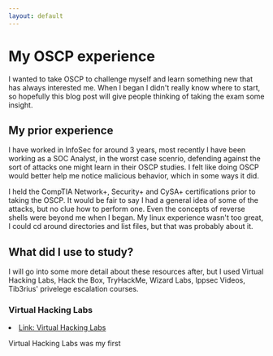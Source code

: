 ```yaml
---
layout: default
---
```


# My OSCP experience

I wanted to take OSCP to challenge myself and learn something new that has always interested me. When I began I didn't really know where to start, so hopefully this blog post will give people thinking of taking the exam some insight.

## My prior experience

I have worked in InfoSec for around 3 years, most recently I have been working as a SOC Analyst, in the worst case scenrio, defending against the sort of attacks one might learn in their OSCP studies. I felt like doing OSCP would better help me notice malicious behavior, which in some ways it did. 

I held the CompTIA Network+, Security+ and CySA+ certifications prior to taking the OSCP. It would be fair to say I had a general idea of some of the attacks, but no clue how to perform one. Even the concepts of reverse shells were beyond me when I began. My linux experience wasn't too great, I could cd around directories and list files, but that was probably about it. 

## What did I use to study? 

I will go into some more detail about these resources after, but I used Virtual Hacking Labs, Hack the Box, TryHackMe, Wizard Labs, Ippsec Videos, Tib3rius' privelege escalation courses.

### Virtual Hacking Labs

<li><a href="https://www.virtualhackinglabs.com/">Link: Virtual Hacking Labs</a></li>

Virtual Hacking Labs was my first 

